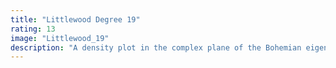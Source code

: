 ```yaml
---
title: "Littlewood Degree 19"
rating: 13
image: "Littlewood_19"
description: "A density plot in the complex plane of the Bohemian eigenvalues of all 19x19 (Frobenius) companion matrices with entries in {-1, 1}. This is equivalent to the roots of all monic degree 19 Littlewood polynomials (polynomials with {-1, +1} coefficients). Color represents the eigenvalue density and this plot is viewed on [-1.7-1.7i, 1.7+1.7i]. For an extensive discussion of the equivalent polynomial root problem for Littlewood polynomials see <a href=\"http://math.ucr.edu/home/baez/roots/\" target=\"_blank\">math.ucr.edu/home/baez/roots/</a>."
---
```

